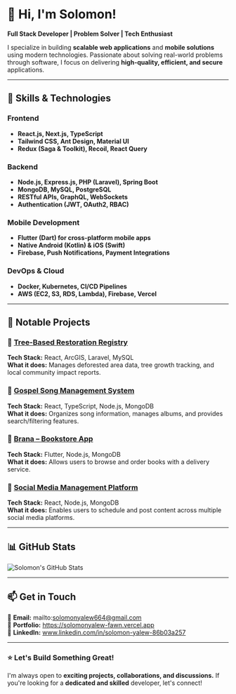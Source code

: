 # 👋 Hi, I'm Solomon!

**Full Stack Developer | Problem Solver | Tech Enthusiast**

I specialize in building **scalable web applications** and **mobile solutions** using modern technologies. Passionate about solving real-world problems through software, I focus on delivering **high-quality, efficient, and secure** applications.

---

## 🚀 Skills & Technologies  

### Frontend  
- **React.js, Next.js, TypeScript**  
- **Tailwind CSS, Ant Design, Material UI**  
- **Redux (Saga & Toolkit), Recoil, React Query**  

### Backend  
- **Node.js, Express.js, PHP (Laravel), Spring Boot**  
- **MongoDB, MySQL, PostgreSQL**  
- **RESTful APIs, GraphQL, WebSockets**  
- **Authentication (JWT, OAuth2, RBAC)**  

### Mobile Development  
- **Flutter (Dart) for cross-platform mobile apps**  
- **Native Android (Kotlin) & iOS (Swift)**  
- **Firebase, Push Notifications, Payment Integrations**  

### DevOps & Cloud  
- **Docker, Kubernetes, CI/CD Pipelines**  
- **AWS (EC2, S3, RDS, Lambda), Firebase, Vercel**  

---

## 📌 Notable Projects  

### 🌱 [Tree-Based Restoration Registry](#)  
**Tech Stack:** React, ArcGIS, Laravel, MySQL  
**What it does:** Manages deforested area data, tree growth tracking, and local community impact reports.  

### 🎵 [Gospel Song Management System](#)  
**Tech Stack:** React, TypeScript, Node.js, MongoDB  
**What it does:** Organizes song information, manages albums, and provides search/filtering features.  

### 📖 [Brana – Bookstore App](#)  
**Tech Stack:** Flutter, Node.js, MongoDB  
**What it does:** Allows users to browse and order books with a delivery service.  

### 📢 [Social Media Management Platform](#)  
**Tech Stack:** React, Node.js, MongoDB  
**What it does:** Enables users to schedule and post content across multiple social media platforms.  

---

## 📊 GitHub Stats  
![Solomon's GitHub Stats](https://github-readme-stats.vercel.app/api?username=solomon-winner&show_icons=true&theme=radical)

---

## 📫 Get in Touch  


📧 **Email:** mailto:solomonyalew664@gmail.com  
🔗 **Portfolio:** https://solomonyalew-fawn.vercel.app  
💼 **LinkedIn:** www.linkedin.com/in/solomon-yalew-86b03a257 

---

### ⭐ Let's Build Something Great!  
I'm always open to **exciting projects, collaborations, and discussions.** If you're looking for a **dedicated and skilled** developer, let's connect!
